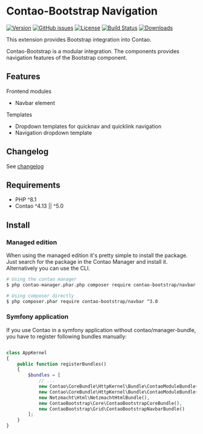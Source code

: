 Contao-Bootstrap Navigation
===========================

[![Version](http://img.shields.io/packagist/v/contao-bootstrap/navbar.svg?style=for-the-badge&label=Latest)](http://packagist.org/packages/contao-bootstrap/navbar)
[![GitHub issues](https://img.shields.io/github/issues/contao-bootstrap/navbar.svg?style=for-the-badge&logo=github)](https://github.com/contao-bootstrap/navbar/issues)
[![License](http://img.shields.io/packagist/l/contao-bootstrap/navbar.svg?style=for-the-badge&label=License)](http://packagist.org/packages/contao-bootstrap/navbar)
[![Build Status](https://img.shields.io/github/workflow/status/contao-bootstrap/navbar/Code%20Quality%20Diagnostics?logo=githubactions&logoColor=%23fff&style=for-the-badge)](https://github.com/contao-bootstrap/navbar/actions)
[![Downloads](http://img.shields.io/packagist/dt/contao-bootstrap/navbar.svg?style=for-the-badge&label=Downloads)](http://packagist.org/packages/contao-bootstrap/navbar)

This extension provides Bootstrap integration into Contao.

Contao-Bootstrap is a modular integration. The components provides navigation features of the Bootstrap component.

Features
--------

Frontend modules
 * Navbar element

Templates
 * Dropdown templates for quicknav and quicklink navigation
 * Navigation dropdown template

Changelog
---------

See [changelog](CHANGELOG.md)

Requirements
------------

 - PHP ^8.1
 - Contao ^4.13 || ^5.0

Install
-------

### Managed edition

When using the managed edition it's pretty simple to install the package. Just search for the package in the
Contao Manager and install it. Alternatively you can use the CLI.

```bash
# Using the contao manager
$ php contao-manager.phar.php composer require contao-bootstrap/navbar ^3.0

# Using composer directly
$ php composer.phar require contao-bootstrap/navbar ^3.0
```

### Symfony application

If you use Contao in a symfony application without contao/manager-bundle, you have to register following bundles
manually:

```php

class AppKernel
{
    public function registerBundles()
    {
        $bundles = [
            // ...
            new Contao\CoreBundle\HttpKernel\Bundle\ContaoModuleBundle('metapalettes', $this->getRootDir()),
            new Contao\CoreBundle\HttpKernel\Bundle\ContaoModuleBundle('multicolumnwizard', $this->getRootDir()),
            new Netzmacht\Html\NetzmachtHtmlBundle(),
            new ContaoBootstrap\Core\ContaoBootstrapCoreBundle(),
            new ContaoBootstrap\Grid\ContaoBootstrapNavbarBundle()
        ];
    }
}

```

